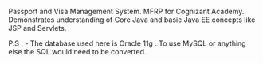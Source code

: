 Passport and Visa Management System. MFRP for Cognizant Academy.
Demonstrates understanding of Core Java and basic Java EE concepts like JSP and Servlets.

P.S : - The database used here is Oracle 11g . To use MySQL or anything else the SQL would need to be converted.
